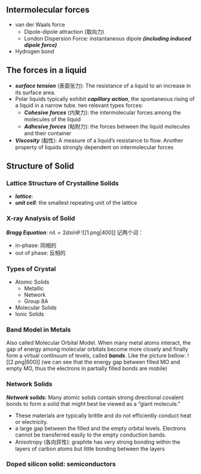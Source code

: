 ## Intermolecular forces
-  van der Waals force
    - Dipole-dipole attraction (取向力)
    - London Dispersion Force: instantaneous dipole ***(including induced dipole force)***
- Hydrogen bond

## The forces in a liquid
- ***surface tension*** (表面张力): The resistance of a liquid to an increase in its surface area.
- Polar liquids typically exhibit ***capillary action***, the spontaneous rising of a liquid in a narrow tube.
    two relevant types forces:
    - ***Cohesive forces*** (内聚力): the intermolecular forces among the molecules of the liquid
    - ***Adhesive forces*** (粘附力): the forces between the liquid molecules and their container
- ***Viscosity*** (黏性): A measure of a liquid’s resistance to flow. Another property of liquids strongly dependent on intermolecular forces

## Structure of Solid
### Lattice Structure of Crystalline Solids
- ***lattice***: 
- ***unit cell***: the smallest repeating unit of the lattice
### X-ray Analysis of Solid
***Bragg Equation***: $n\lambda = 2dsin\theta$
![[1.png|400]]
记两个词：
- in-phase: 同相的
- out of phase: 反相的
### Types of Crystal
- Atomic Solids
    - Metallic
    - Network
    - Group 8A
- Molecular Solids
- Ionic Solids
### Band Model in Metals
Also called Molecular Orbital Model. When many metal atoms interact, the gap of energy among molecular orbitals become more closely and finally form a virtual continuum of levels, called ***bands***. Like the picture bellow:
![[2.png|600]]
(we can see that the energy gap between filled MO and empty MO, thus the electrons in partially filled bonds are mobile)
### Network Solids
***Network solids***: Many atomic solids contain strong directional covalent bonds to form a solid that might best be viewed as a “giant molecule.”
- These materials are typically brittle and do not efficiently conduct heat or electricity.
- a large gap between the filled and the empty orbital levels. Electrons cannot be transferred easily to the empty conduction bands.
- Anisotropy (各向异性): graphite has very strong bonding within the layers of carbon atoms but little bonding between the layers
### Doped silicon solid: semiconductors